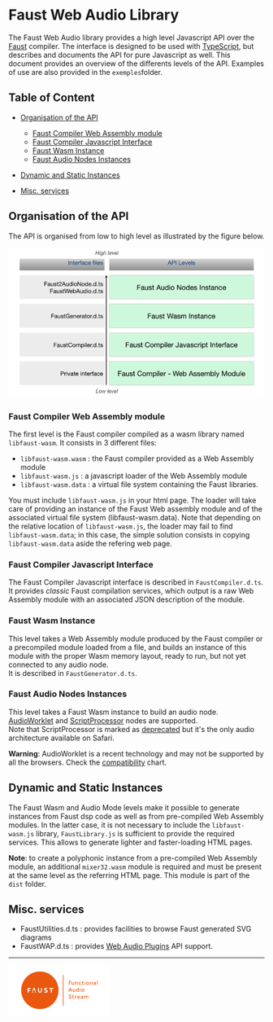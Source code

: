 # Faust Web Audio Library

The Faust Web Audio library provides a high level Javascript API over the [Faust](https://faust.grame.fr) compiler. The interface is designed to be used with [TypeScript](https://www.typescriptlang.org/), but describes and documents the API for pure Javascript as well. This document provides an overview of the differents levels of the API. Examples of use are also provided in the `exemples`folder.


## Table of Content

-  [Organisation of the API](#org)

	- [Faust Compiler Web Assembly module](#module)
	- [Faust Compiler Javascript Interface](#compiler)
	- [Faust Wasm Instance](#wasm)
	- [Faust Audio Nodes Instances](#audio)
- [Dynamic and Static Instances](#ds)
- [Misc. services](#misc)


## Organisation of the API <a name="org"></a>

The API is organised from low to high level as illustrated by the figure below.

![Overview](imgs/overview.png)

### Faust Compiler Web Assembly module <a name="module"></a>

The first level is the Faust compiler compiled as a wasm library named `libfaust-wasm`.
It consists in 3 different files:

- `libfaust-wasm.wasm` : the Faust compiler provided as a Web Assembly module 
- `libfaust-wasm.js` : a javascript loader of the Web Assembly module
- `libfaust-wasm.data` : a virtual file system containing the Faust libraries.

You must include `libfaust-wasm.js` in your html page. The loader will take care of providing an instance of the Faust Web assembly module and of the associated virtual file system (libfaust-wasm.data). Note that depending on the relative location of `libfaust-wasm.js`, the loader may fail to find  `libfaust-wasm.data`; in this case, the simple solution consists in copying  `libfaust-wasm.data` aside the refering web page.


### Faust Compiler Javascript Interface <a name="compiler"></a>

The Faust Compiler Javascript interface is described in `FaustCompiler.d.ts`.   
It provides *classic* Faust compilation services, which output is a raw Web Assembly module with an associated JSON description of the module.


### Faust Wasm Instance <a name="wasm"></a>

This level takes a Web Assembly module produced by the Faust compiler or a precompiled module loaded from a file, and builds an instance of this module with the proper Wasm memory layout, ready to run, but not yet connected to any audio node.  
It is described in `FaustGenerator.d.ts`.   


### Faust Audio Nodes Instances <a name="audio"></a>

This level takes a Faust Wasm instance to build an audio node. [AudioWorklet](https://developer.mozilla.org/fr/docs/Web/API/AudioWorklet) and [ScriptProcessor](https://developer.mozilla.org/en-US/docs/Web/API/ScriptProcessorNode) nodes are supported.  
Note that ScriptProcessor is marked as [deprecated](https://developer.mozilla.org/en-US/docs/Web/API/ScriptProcessorNode) but it's the only audio architecture available on Safari.

**Warning**: AudioWorklet is a recent technology and may not be supported by all the browsers. Check the [compatibility](https://developer.mozilla.org/fr/docs/Web/API/AudioWorklet) chart.


## Dynamic and Static Instances <a name="ds"></a>

The Faust Wasm and Audio Mode levels make it possible to generate instances from Faust dsp code as well as from pre-compiled Web Assembly modules.
In the latter case, it is not necessary to include the `libfaust-wasm.js` library, `FaustLibrary.js` is sufficient to provide the required services.
This allows to generate lighter and faster-loading HTML pages.

**Note**: to create a polyphonic instance from a pre-compiled Web Assembly module, an additional `mixer32.wasm` module is required and must be present at the same level as the referring HTML page. This module is part of the `dist` folder.


## Misc. services <a name="misc"></a>

- FaustUtilities.d.ts : provides facilities to browse Faust generated SVG diagrams
- FaustWAP.d.ts : provides [Web Audio Plugins](https://hal.univ-cotedazur.fr/hal-01893660/document) API support.

----
<a href="http://faust.grame.fr"><img src=imgs/faust.png width=200 /></a>





